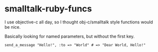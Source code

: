 smalltalk-ruby-funcs
====================

I use objective-c all day, so I thought obj-c/smalltalk style functions would be nice.

Basically looking for named parameters, but without the first key.

    send_a_message "Hello!", :to => "World" # => "Dear World, Hello!"
